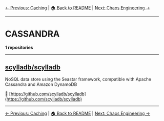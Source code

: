 [← Previous: Caching](caching.txt) | [🏠 Back to README](../README.md) | [Next: Chaos Engineering →](chaos-engineering.txt)

---

# CASSANDRA

**1 repositories**

---

## [scylladb/scylladb](https://github.com/scylladb/scylladb)

NoSQL data store using the Seastar framework, compatible with Apache Cassandra and Amazon DynamoDB

🔗 [https://github.com/scylladb/scylladb](https://github.com/scylladb/scylladb)

---


[← Previous: Caching](caching.txt) | [🏠 Back to README](../README.md) | [Next: Chaos Engineering →](chaos-engineering.txt)
